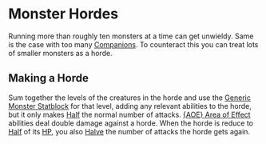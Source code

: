 # Monster Hordes

Running more than roughly ten monsters at a time can get unwieldy. Same is the case with too many [Companions](../../Game%20Procedures/Social%20Procedures/Companions.md). To counteract this you can treat lots of smaller monsters as a horde.

## Making a Horde

Sum together the levels of the creatures in the horde and use the [Generic Monster Statblock](Generic%20Monster%20Statblocks.md) for that level, adding any relevant abilities to the horde, but it only makes [Half](../../Game%20Procedures/Core%20Procedures/Half.md) the normal number of attacks. [{AOE} Area of Effect](../../Magic/Spells/Areas%20of%20Effect/{AOE}%20Area%20of%20Effect.md) abilities deal double damage against a horde. When the horde is reduce to [Half](../../Game%20Procedures/Core%20Procedures/Half.md) of its [HP](../../Player%20Characters/Derived%20Statistics/Health%20Points.md), you also [Halve](../../Game%20Procedures/Core%20Procedures/Half.md) the number of attacks the horde gets again.
